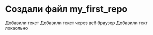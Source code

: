 ﻿# Создали файл my_first_repo
Добавили текст
Добавили текст через веб браузер
Добавили тект локаольно
